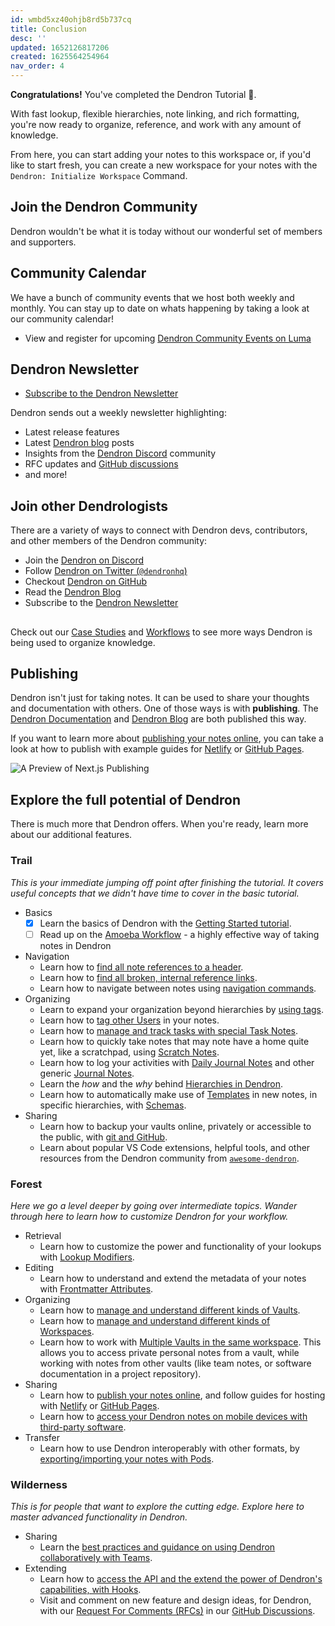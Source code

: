 ```yaml
---
id: wmbd5xz40ohjb8rd5b737cq
title: Conclusion
desc: ''
updated: 1652126817206
created: 1625564254964
nav_order: 4
---
```


**Congratulations!** You've completed the Dendron Tutorial 🙌.

With fast lookup, flexible hierarchies, note linking, and rich formatting, you're now ready to organize, reference, and work with any amount of knowledge.

From here, you can start adding your notes to this workspace or, if you'd like to start fresh, you can create a new workspace for your notes with the `Dendron: Initialize Workspace` Command.

## Join the Dendron Community

Dendron wouldn't be what it is today without our wonderful set of members and supporters.

## Community Calendar

We have a bunch of community events that we host both weekly and monthly. You can stay up to date on whats happening by taking a look at our community calendar!

- View and register for upcoming [Dendron Community Events on Luma](https://link.dendron.so/luma)

## Dendron Newsletter

- [Subscribe to the Dendron Newsletter](https://link.dendron.so/newsletter)

Dendron sends out a weekly newsletter highlighting:

- Latest release features
- Latest [Dendron blog](https://blog.dendron.so) posts
- Insights from the [Dendron Discord](https://link.dendron.so/discord) community
- RFC updates and [GitHub discussions](https://link.dendron.so/6WvK)
- and more!

## Join other Dendrologists

There are a variety of ways to connect with Dendron devs, contributors, and other members of the Dendron community:

- Join the [Dendron on Discord](https://link.dendron.so/discord)
- Follow [Dendron on Twitter (`@dendronhq`)](https://link.dendron.so/twitter)
- Checkout [Dendron on GitHub](https://link.dendron.so/github)
- Read the [Dendron Blog](https://blog.dendron.so/)
- Subscribe to the [Dendron Newsletter](https://link.dendron.so/newsletter)

##

Check out our [Case Studies](https://wiki.dendron.so/notes/34ee4bcf-60e9-4031-a4c0-26113b5acb80) and [Workflows](https://wiki.dendron.so/notes/9313b845-d9bf-42c9-aad1-0da34794ce26) to see more ways Dendron is being used to organize knowledge.

## Publishing

Dendron isn't just for taking notes. It can be used to share your thoughts and documentation with others. One of those ways is with **publishing**. The [Dendron Documentation](https://wiki.dendron.so) and [Dendron Blog](https://blog.dendron.so) are both published this way.

If you want to learn more about [publishing your notes online](https://wiki.dendron.so/notes/e5st4LFLtIwwbQmC6JBaF), you can take a look at how to publish with example guides for [Netlify](https://wiki.dendron.so/notes/yetuum6o9wZi6eVJQBbQb) or [GitHub Pages](https://wiki.dendron.so/notes/yg3EL1x9fEe4NMqxUC3jP).

![A Preview of Next.js Publishing](https://org-dendron-public-assets.s3.amazonaws.com/images/dendron-nextjs-published.gif)

## Explore the full potential of Dendron

There is much more that Dendron offers. When you're ready, learn more about our additional features.

### Trail

_This is your immediate jumping off point after finishing the tutorial. It covers useful concepts that we didn't have time to cover in the basic tutorial._

- Basics
  - [x] Learn the basics of Dendron with the [Getting Started tutorial](https://wiki.dendron.so/notes/678c77d9-ef2c-4537-97b5-64556d6337f1).
  - [ ] Read up on the [Amoeba Workflow](https://wiki.dendron.so/notes/e780000d-c784-4945-8e42-35218a3ecf10) - a highly effective way of taking notes in Dendron
- Navigation
  - Learn how to [find all note references to a header](https://wiki.dendron.so/notes/cphUwSPk12j4lS0tKjBdC).
  - Learn how to [find all broken, internal reference links](https://wiki.dendron.so/notes/ZeC74FYVECsf9bpyngVMU).
  - Learn how to navigate between notes using [navigation commands](https://wiki.dendron.so/notes/cphUwSPk12j4lS0tKjBdC).
- Organizing
  - Learn to expand your organization beyond hierarchies by [using tags](https://wiki.dendron.so/notes/8bc9b3f1-8508-4d3a-a2de-be9f12ef1821).
  - Learn how to [tag other Users](https://wiki.dendron.so/notes/ESqOqSOEo54lqvGLlQXM6) in your notes.
  - Learn how to [manage and track tasks with special Task Notes](https://wiki.dendron.so/notes/SEASewZSteDK7ry1AshNG).
  - Learn how to quickly take notes that may note have a home quite yet, like a scratchpad, using [Scratch Notes](https://wiki.dendron.so/notes/5c213aa6-e4ba-49e8-85c5-1bdcb33ce202).
  - Learn how to log your activities with [Daily Journal Notes](https://wiki.dendron.so/notes/ogIUqY5VDCJP28G3cAJhd) and other generic [Journal Notes](https://wiki.dendron.so/notes/5c213aa6-e4ba-49e8-85c5-1bdcb33ce202).
  - Learn the _how_ and the _why_ behind [Hierarchies in Dendron](https://wiki.dendron.so/notes/f3a41725-c5e5-4851-a6ed-5f541054d409).
  - Learn how to automatically make use of [Templates](https://wiki.dendron.so/notes/861cbdf8-102e-4633-9933-1f3d74df53d2) in new notes, in specific hierarchies, with [Schemas](https://wiki.dendron.so/notes/c5e5adde-5459-409b-b34d-a0d75cbb1052).
- Sharing
  - Learn how to backup your vaults online, privately or accessible to the public, with [git and GitHub](https://wiki.dendron.so/notes/vsAxYld4zsbD2XjKoh7OP).
  - Learn about popular VS Code extensions, helpful tools, and other resources from the Dendron community from [`awesome-dendron`](https://github.com/dendronhq/awesome-dendron/).

### Forest

_Here we go a level deeper by going over intermediate topics. Wander through here to learn how to customize Dendron for your workflow._

- Retrieval
  - Learn how to customize the power and functionality of your lookups with [Lookup Modifiers](https://wiki.dendron.so/notes/ad270a7d-2aed-4273-8319-eb6536e38b29).
- Editing
  - Learn how to understand and extend the metadata of your notes with [Frontmatter Attributes](https://wiki.dendron.so/notes/ffec2853-c0e0-4165-a368-339db12c8e4b).
- Organizing
  - Learn how to [manage and understand different kinds of Vaults](https://wiki.dendron.so/notes/6682fca0-65ed-402c-8634-94cd51463cc4).
  - Learn how to [manage and understand different kinds of Workspaces](https://wiki.dendron.so/notes/c4cf5519-f7c2-4a23-b93b-1c9a02880f6b).
  - Learn how to work with [Multiple Vaults in the same workspace](https://wiki.dendron.so/notes/24b176f1-685d-44e1-a1b0-1704b1a92ca0). This allows you to access private personal notes from a vault, while working with notes from other vaults (like team notes, or software documentation in a project repository).
- Sharing
  - Learn how to [publish your notes online](https://wiki.dendron.so/notes/e5st4LFLtIwwbQmC6JBaF), and follow guides for hosting with [Netlify](https://wiki.dendron.so/notes/yetuum6o9wZi6eVJQBbQb) or [GitHub Pages](https://wiki.dendron.so/notes/yg3EL1x9fEe4NMqxUC3jP).
  - Learn how to [access your Dendron notes on mobile devices with third-party software](https://wiki.dendron.so/notes/401c5889-20ae-4b3a-8468-269def4b4865).
- Transfer
  - Learn how to use Dendron interoperably with other formats, by [exporting/importing your notes with Pods](https://wiki.dendron.so/notes/66727a39-d0a7-449b-a10d-f6c438185d7f).

### Wilderness

_This is for people that want to explore the cutting edge. Explore here to master advanced functionality in Dendron._

- Sharing
  - Learn the [best practices and guidance on using Dendron collaboratively with Teams](https://wiki.dendron.so/notes/98f6d928-3f61-49fb-9c9e-70c27d25f838).
- Extending
  - Learn how to [access the API and the extend the power of Dendron's capabilities, with Hooks](https://wiki.dendron.so/notes/12551d19-04c2-4d26-ac1e-d23ff3181a9c).
  - Visit and comment on new feature and design ideas, for Dendron, with our [Request For Comments (RFCs)](https://docs.dendron.so/notes/f143ca38-dcc6-4cd3-b84b-997aec1160ef/) in our [GitHub Discussions](https://github.com/dendronhq/dendron/discussions).
